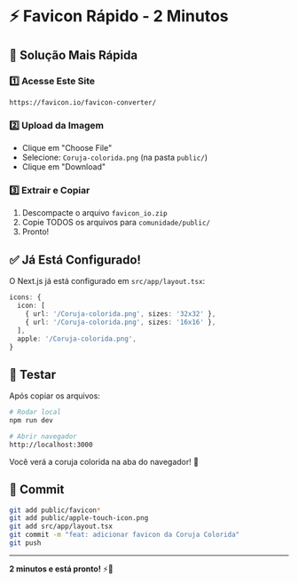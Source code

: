 # ⚡ Favicon Rápido - 2 Minutos

## 🎯 Solução Mais Rápida

### 1️⃣ Acesse Este Site
```
https://favicon.io/favicon-converter/
```

### 2️⃣ Upload da Imagem
- Clique em "Choose File"
- Selecione: `Coruja-colorida.png` (na pasta `public/`)
- Clique em "Download"

### 3️⃣ Extrair e Copiar
1. Descompacte o arquivo `favicon_io.zip`
2. Copie TODOS os arquivos para `comunidade/public/`
3. Pronto!

## ✅ Já Está Configurado!

O Next.js já está configurado em `src/app/layout.tsx`:
```typescript
icons: {
  icon: [
    { url: '/Coruja-colorida.png', sizes: '32x32' },
    { url: '/Coruja-colorida.png', sizes: '16x16' },
  ],
  apple: '/Coruja-colorida.png',
}
```

## 🧪 Testar

Após copiar os arquivos:

```bash
# Rodar local
npm run dev

# Abrir navegador
http://localhost:3000
```

Você verá a coruja colorida na aba do navegador! 🦉

## 🚀 Commit

```bash
git add public/favicon*
git add public/apple-touch-icon.png
git add src/app/layout.tsx
git commit -m "feat: adicionar favicon da Coruja Colorida"
git push
```

---

**2 minutos e está pronto!** ⚡🦉


